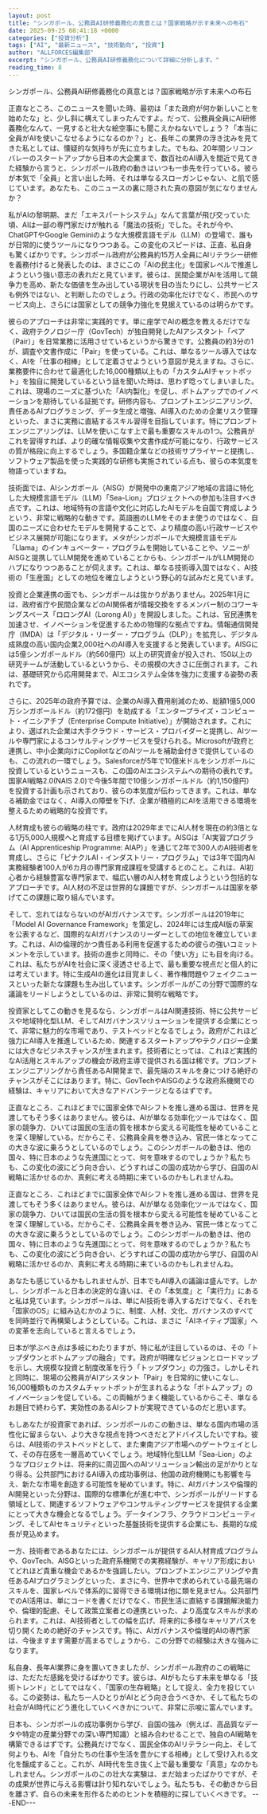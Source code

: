 ```yaml
---
layout: post
title: "シンガポール、公務員AI研修義務化の真意とは？国家戦略が示す未来への布石"
date: 2025-09-25 08:41:18 +0000
categories: ["投資分析"]
tags: ["AI", "最新ニュース", "技術動向", "投資"]
author: "ALLFORCES編集部"
excerpt: "シンガポール、公務員AI研修義務化について詳細に分析します。"
reading_time: 8
---
```


シンガポール、公務員AI研修義務化の真意とは？国家戦略が示す未来への布石

正直なところ、このニュースを聞いた時、最初は「また政府が何か新しいことを始めたな」と、少し斜に構えてしまったんですよ。だって、公務員全員にAI研修義務化なんて、一見すると壮大な絵空事にも聞こえかねないでしょう？「本当に全員がAIを使いこなせるようになるのか？」と、長年この業界の浮き沈みを見てきた私としては、懐疑的な気持ちが先に立ちました。でもね、20年間シリコンバレーのスタートアップから日本の大企業まで、数百社のAI導入を間近で見てきた経験から言うと、シンガポール政府の動きはいつも一歩先を行っている。彼らが本気で「全員」と言い出した時、それは単なるスローガンじゃない、と肌で感じています。あなたも、このニュースの裏に隠された真の意図が気になりませんか？

私がAIの黎明期、まだ「エキスパートシステム」なんて言葉が飛び交っていた頃、AIは一部の専門家だけが触れる「魔法の技術」でした。それが今や、ChatGPTやGoogle Geminiのような大規模言語モデル（LLM）の登場で、誰もが日常的に使うツールになりつつある。この変化のスピードは、正直、私自身も驚くばかりです。シンガポール政府が公務員約15万人全員にAIリテラシー研修を義務付けると発表したのは、まさにこの「AIの民主化」を国家レベルで推進しようという強い意志の表れだと見ています。彼らは、民間企業がAIを活用して競争力を高め、新たな価値を生み出している現状を目の当たりにし、公共サービスも例外ではない、と判断したのでしょう。行政の効率化だけでなく、市民へのサービス向上、さらには国家としての競争力強化を見据えているのは明らかです。

彼らのアプローチは非常に実践的です。単に座学でAIの概念を教えるだけでなく、政府テクノロジー庁（GovTech）が独自開発したAIアシスタント「ペア（Pair）」を日常業務に活用させているというから驚きです。公務員の約3分の1が、調査や文書作成に「Pair」を使っている。これは、単なるツール導入ではなく、AIを「仕事の相棒」として定着させようという意図が見えますね。さらに、業務要件に合わせて最適化した16,000種類以上もの「カスタムAIチャットボット」を独自に開発しているという話を聞いた時は、思わず唸ってしまいました。これは、現場のニーズに基づいた「AI内製化」を促し、ボトムアップでのイノベーションを期待している証拠です。研修内容も、プロンプトエンジニアリング、責任あるAIプログラミング、データ生成と増強、AI導入のための企業リスク管理といった、まさに実務に直結するスキル習得を目指しています。特にプロンプトエンジニアリングは、LLMを使いこなす上で最も重要なスキルの1つ。公務員がこれを習得すれば、より的確な情報収集や文書作成が可能になり、行政サービスの質が格段に向上するでしょう。多国籍企業などの技術サプライヤーと提携し、ソフトウェア製品を使った実践的な研修も実施されている点も、彼らの本気度を物語っていますね。

技術面では、AIシンガポール（AISG）が開発中の東南アジア地域の言語に特化した大規模言語モデル（LLM）「Sea-Lion」プロジェクトへの参加も注目すべき点です。これは、地域特有の言語や文化に対応したAIモデルを自国で育成しようという、非常に戦略的な動きです。英語圏のLLMをそのまま使うのではなく、自国のニーズに合わせたモデルを開発することで、より精度の高い行政サービスやビジネス展開が可能になります。メタがシンガポールで大規模言語モデル「Llama」のインキュベーター・プログラムを開始していることや、ソニーがAISGと提携してLLM開発を進めていることからも、シンガポールがLLM開発のハブになりつつあることが伺えます。これは、単なる技術導入国ではなく、AI技術の「生産国」としての地位を確立しようという野心的な試みだと見ています。

投資と企業連携の面でも、シンガポールは抜かりがありません。2025年1月には、政府省庁や民間企業などのAI関係者が情報交換をするメンバー制のコワーキングスペース「ロロングAI（Lorong AI）」を開設しました。これは、官民連携を加速させ、イノベーションを促進するための物理的な拠点ですね。情報通信開発庁（IMDA）は「デジタル・リーダー・プログラム（DLP）」を拡充し、デジタル成熟度の高い国内企業2,000社へのAI導入を支援すると発表しています。AISGには5億シンガポールドル（約560億円）以上の研究資金が投入され、150以上の研究チームが活動しているというから、その規模の大きさに圧倒されます。これは、基礎研究から応用開発まで、AIエコシステム全体を強力に支援する姿勢の表れです。

さらに、2025年の政府予算では、企業のAI導入費用削減のため、総額1億5,000万シンガポールドル（約172億円）を助成する「エンタープライズ・コンピュート・イニシアチブ（Enterprise Compute Initiative）」が開始されます。これにより、選ばれた企業は大手クラウド・サービス・プロバイダーと提携し、AIツールや専門家によるコンサルティングサービスを受けられる。Microsoftが政府と連携し、中小企業向けにCopilotなどのAIツールを補助金付きで提供しているのも、この流れの一環でしょう。Salesforceが5年で10億米ドルをシンガポールに投資しているというニュースも、この国のAIエコシステムへの期待の表れです。国家AI戦略2.0(NAIS 2.0)で今後5年間で10億シンガポールドル（約1,150億円）を投資する計画も示されており、彼らの本気度が伝わってきます。これは、単なる補助金ではなく、AI導入の障壁を下げ、企業が積極的にAIを活用できる環境を整えるための戦略的な投資です。

人材育成も彼らの戦略の柱です。政府は2029年までにAI人材を現在の約3倍となる1万5,000人規模へと育成する目標を掲げています。AISGは「AI実習プログラム（AI Apprenticeship Programme: AIAP）」を通じて2年で300人のAI技術者を育成し、さらに「ピナクルAI・インダストリー・プログラム」では3年で国内AI実務経験者100人が6カ月の専門家育成課程を受講するとのこと。これは、AI初心者から経験豊富な専門家まで、幅広い層のAI人材を育成しようという包括的なアプローチです。AI人材の不足は世界的な課題ですが、シンガポールは国家を挙げてこの課題に取り組んでいます。

そして、忘れてはならないのがAIガバナンスです。シンガポールは2019年に「Model AI Governance Framework」を策定し、2024年には生成AI版の草案を公表するなど、国際的なAIガバナンスのリーダーとしての地位を確立しています。これは、AIの倫理的かつ責任ある利用を促進するための彼らの強いコミットメントを示しています。技術の進歩と同時に、その「使い方」にも目を向ける。これは、私たちがAIを社会に深く浸透させる上で、最も重要な視点だと個人的には考えています。特に生成AIの進化は目覚ましく、著作権問題やフェイクニュースといった新たな課題も生み出しています。シンガポールがこの分野で国際的な議論をリードしようとしているのは、非常に賢明な戦略です。

投資家としてこの動きを見るなら、シンガポールはAI関連技術、特に公共サービスや地域特化型LLM、そしてAIガバナンスソリューションを提供する企業にとって、非常に魅力的な市場であり、テストベッドとなるでしょう。政府がこれほど強力にAI導入を推進しているため、関連するスタートアップやテクノロジー企業には大きなビジネスチャンスが生まれます。技術者にとっては、これほど実践的なAI活用とスキルアップの機会が政府主導で提供される国は稀です。プロンプトエンジニアリングから責任あるAI開発まで、最先端のスキルを身につける絶好のチャンスがそこにはあります。特に、GovTechやAISGのような政府系機関での経験は、キャリアにおいて大きなアドバンテージとなるはずです。

正直なところ、これほどまでに国家全体でAIシフトを推し進める国は、世界を見渡してもそう多くはありません。彼らは、AIが単なる効率化ツールではなく、国家の競争力、ひいては国民の生活の質を根本から変える可能性を秘めていることを深く理解している。だからこそ、公務員全員を巻き込み、官民一体となってこの大きな波に乗ろうとしているのでしょう。このシンガポールの動きは、他の国々、特に日本のような先進国にとって、何を意味するのでしょうか？私たちも、この変化の波にどう向き合い、どうすればこの国の成功から学び、自国のAI戦略に活かせるのか、真剣に考える時期に来ているのかもしれませんね。

正直なところ、これほどまでに国家全体でAIシフトを推し進める国は、世界を見渡してもそう多くはありません。彼らは、AIが単なる効率化ツールではなく、国家の競争力、ひいては国民の生活の質を根本から変える可能性を秘めていることを深く理解している。だからこそ、公務員全員を巻き込み、官民一体となってこの大きな波に乗ろうとしているのでしょう。このシンガポールの動きは、他の国々、特に日本のような先進国にとって、何を意味するのでしょうか？私たちも、この変化の波にどう向き合い、どうすればこの国の成功から学び、自国のAI戦略に活かせるのか、真剣に考える時期に来ているのかもしれませんね。

あなたも感じているかもしれませんが、日本でもAI導入の議論は盛んです。しかし、シンガポールと日本の決定的な違いは、その「本気度」と「実行力」にあると私は見ています。シンガポールは、単にAI技術を導入するだけでなく、それを「国家のOS」に組み込むかのように、制度、人材、文化、ガバナンスのすべてを同時並行で再構築しようとしている。これは、まさに「AIネイティブ国家」への変革を志向していると言えるでしょう。

日本が学ぶべき点は多岐にわたりますが、特に私が注目しているのは、その「トップダウンとボトムアップの融合」です。政府が明確なビジョンとロードマップを示し、大規模な投資と制度改革を行う「トップダウン」の力強さ。しかしそれと同時に、現場の公務員がAIアシスタント「Pair」を日常的に使いこなし、16,000種類ものカスタムチャットボットが生まれるような「ボトムアップ」のイノベーションを促している。この両輪がうまく機能しているからこそ、単なるお題目で終わらず、実効性のあるAIシフトが実現できているのだと思います。

もしあなたが投資家であれば、シンガポールのこの動きは、単なる国内市場の活性化に留まらない、より大きな視点を持つべきだとアドバイスしたいですね。彼らは、AI技術のテストベッドとして、また東南アジア市場へのゲートウェイとして、その存在感を一層高めていくでしょう。地域特化型LLM「Sea-Lion」のようなプロジェクトは、将来的に周辺国へのAIソリューション輸出の足がかりとなり得る。公共部門におけるAI導入の成功事例は、他国の政府機関にも影響を与え、新たな市場を創造する可能性を秘めています。特に、AIガバナンスや倫理的AI開発といった分野は、国際的な標準化が進む中で、シンガポールがリードする領域として、関連するソフトウェアやコンサルティングサービスを提供する企業にとって大きな機会となるでしょう。データインフラ、クラウドコンピューティング、そしてAIセキュリティといった基盤技術を提供する企業にも、長期的な成長が見込めます。

一方、技術者であるあなたには、シンガポールが提供するAI人材育成プログラムや、GovTech、AISGといった政府系機関での実務経験が、キャリア形成においてどれほど貴重な機会であるかを強調したい。プロンプトエンジニアリングや責任あるAIプログラミングといった、まさに今、世界中で求められている最先端のスキルを、国家レベルで体系的に習得できる環境は他に類を見ません。公共部門でのAI活用は、単にコードを書くだけでなく、市民生活に直結する課題解決能力や、倫理的配慮、そして政策立案者との連携といった、より高度なスキルが求められます。これは、AI技術者としての幅を広げ、将来的に多様なキャリアパスを切り開くための絶好のチャンスです。特に、AIガバナンスや倫理的AIの専門家は、今後ますます需要が高まるでしょうから、この分野での経験は大きな強みになります。

私自身、長年AI業界に身を置いてきましたが、シンガポール政府のこの戦略には、ただただ感銘を受けるばかりです。彼らは、AIがもたらす未来を単なる「技術トレンド」としてではなく、「国家の生存戦略」として捉え、全力を投じている。この姿勢は、私たち一人ひとりがAIとどう向き合うべきか、そして私たちの社会がAI時代にどう進化していくべきかについて、非常に示唆に富んでいます。

日本も、シンガポールの成功事例から学び、自国の強み（例えば、高品質なデータや特定の産業分野での深い専門知識）と組み合わせることで、独自のAI戦略を構築できるはずです。公務員だけでなく、国民全体のAIリテラシー向上、そして何よりも、AIを「自分たちの仕事や生活を豊かにする相棒」として受け入れる文化を醸成すること。これが、AI時代を生き抜く上で最も重要な「真意」なのかもしれません。シンガポールのこの壮大な実験は、まだ始まったばかりですが、その成果が世界に与える影響は計り知れないでしょう。私たちも、その動きから目を離さず、自らの未来を形作るためのヒントを積極的に探していくべきです。
---END---